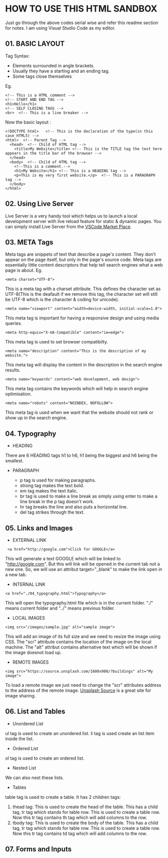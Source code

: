# HOW TO USE THIS HTML SANDBOX

Just go through the above codes serial wise and refer this readme section for notes. I am using Visual Studio Code as my editor.

## 01. BASIC LAYOUT

Tag Syntax:
- Elements surrounded in angle brackets.
- Usually they have a starting and an ending tag.
- Some tags close themselves

Eg.
```
<!-- This is a HTML comment -->
<!-- START AND END TAG -->
<h1>Hello</h1>
<!-- SELF CLOSING TAGS -->
<br>  <!-- This is a line breaker -->
```

Now the basic layout :
```
<!DOCTYPE html>   <!-- This is the declaration of the type(in this case HTML5) -->
<html>  <!-- Parent Tag -->
  <head>  <!-- Child of HTML tag -->
    <title>My Website</title> <!-- This is the TITLE tag the text here appears in the title bar of the browser -->
  </head> 
  <body>  <!-- Child of HTML tag -->
    <!--This is a comment.-->
    <h1>My Website</h1> <!-- This is a HEADING tag -->
    <p>This is my very first website.</p>  <!-- This is a PARAGRAPH tag -->  
  </body>
</html>
```
## 02. Using Live Server

Live Server is a very handy tool which helps us to launch a local development server with live reload feature for static & dynamic pages.
You can simply install Live Server from the [VSCode Market Place](https://marketplace.visualstudio.com/items?itemName=ritwickdey.LiveServer).

## 03. META Tags

Meta tags are snippets of text that describe a page's content. They don't appear on the page itself, but only in the page's source code. Meta tags are essentially little content descriptors that help tell search engines what a web page is about.
Eg.

```
<meta charset="UTF-8">
```
This is a meta tag with a charset attribute. This defines the character set as UTF-8(This is the deafault if we remove this tag, the character set will still be UTF-8 which is the character & coding for unicode).

```
<meta name="viewport" content="width=device-width, initial-scale=1.0">
```
This meta tag is important for having a responsive design and using media queries.
```
<meta http-equiv="X-UA-Compatible" content="ie=edge">
```
This meta tag is used to set browser compatibilty.
```
<meta name="description" content="This is the description of my website.">
```
This meta tag will display the content in the description in the search engine results.
```
<meta name="keywords" content="web development, web design">
```
This meta tag contains the keywords which will help in search engine optimisation.
```
<meta name="robots" content="NOINDEX, NOFOLLOW">
```
This meta tag is used when we want that the website should not rank or show up in the search engine.


## 04. Typography

- HEADING

There are 6 HEADING tags h1 to h6, h1 being the biggest and h6 being the smallest.


- PARAGRAPH

  - p tag is used for making paragraphs.
  - strong tag makes the text bold.
  - em tag makes the text italic.
  - br tag is used to make a line break as simply using enter to make a line break in the p tag doesn't work.
  - hr tag breaks the line and also puts a horizontal line.
  - del tag strikes through the text.

## 05. Links and Images

- EXTERNAL LINK
```
 <a href="http://google.com">Click for GOOGLE</a>
```
This will generate a text GOOGLE which will be linked to "http://google.com". But this will link will be opened in the current tab not a new one. So, we will use an attribut target="_blank" to make the link open in a new tab.

- INTERNAL LINK
```
<a href="./04_typography.html">Typography</a>
```
This will open the typography.html file which is in the current folder. "./" means current folder and "../" means previous folder.

- LOCAL IMAGES
```
<img src="/images/sample.jpg" alt="sample image">
```
This will add an image of its full size and we need to resize the image using CSS.
The "scr" attribute contains the location of the image on the local machine.
The "alt" attribut contains alternative text which will be shown if the image doesnot load up.

- REMOTE IMAGES
```
<img src="https://source.unsplash.com/1600x900/?buildings" alt="My image">
```
To load a remote image we just need to change the "scr" attributes address to the address of the remote image.
[Unsplash Source](https://source.unsplash.com/) is a great site for image sharing.

## 06. List and Tables

- Unordered List

ul tag is used to create an unordered list.
li tag is used create an list item inside the list.

- Ordered List

ol tag is used to create an ordered list.

- Nested List

We can also nest these lists.

- Tables

table tag is used to create a table. It has 2 children tags:
1. thead tag: This is used to create the head of the table. This has a child tag, tr tag which stands for table row. This is used to create a table row. Now this tr tag contains th tag which will add columns to the row.
2. tbody tag: This is used to create the body of the table. This has a child tag, tr tag which stands for table row. This is used to create a table row. Now this tr tag contains td tag which will add columns to the row.

## 07. Forms and Inputs







 







